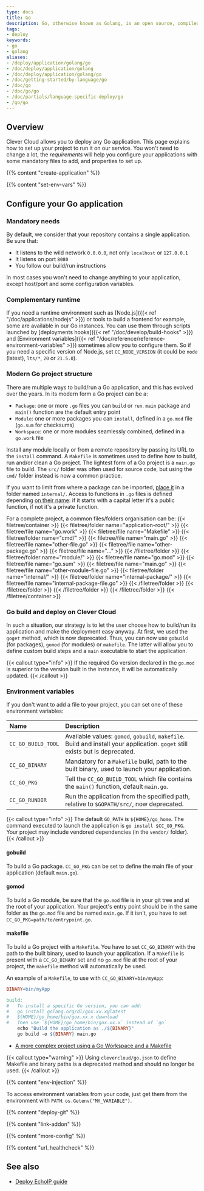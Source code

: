 ```yaml
---
type: docs
title: Go
description: Go, otherwise known as Golang, is an open source, compiled, garbage-collected, concurrent system programming language
tags:
- deploy
keywords:
- go
- golang
aliases:
- /deploy/application/golang/go
- /doc/deploy/application/golang
- /doc/deploy/application/golang/go
- /doc/getting-started/by-language/go
- /doc/go
- /doc/go/go
- /doc/partials/language-specific-deploy/go
- /go/go
---
```


## Overview

Clever Cloud allows you to deploy any Go application. This page explains how to set up your project to run it on our service. You won't need to change a lot, the *requirements* will help you configure your applications with some mandatory files to add, and properties to set up.

{{% content "create-application" %}}

{{% content "set-env-vars" %}}

## Configure your Go application

### Mandatory needs

By default, we consider that your repository contains a single application. Be sure that:
* It listens to the wild network `0.0.0.0`, not only `localhost` or `127.0.0.1`
* It listens on port `8080`
* You follow our build/run instructions

In most cases you won't need to change anything to your application, except host/port and some configuration variables.

### Complementary runtime

If you need a runtime environment such as [Node.js]({{< ref "/doc/applications/nodejs" >}}) or tools to build a frontend for example, some are available in our Go instances. You can use them through scripts launched by [deployments hooks]({{< ref "/doc/develop/build-hooks" >}}) and [Environment variables]({{< ref "/doc/reference/reference-environment-variables" >}}) sometimes allow you to configure them. So if you need a specific version of Node.js, set `CC_NODE_VERSION` (it could be `node` (latest), `lts/*`, `20` or `21.5.0`).

### Modern Go project structure

There are multiple ways to build/run a Go application, and this has evolved over the years. In its modern form a Go project can be a:
- `Package`: one or more `.go` files you can `build` or `run`. `main` package and `main()` function are the default entry point
- `Module`: one or more packages you can `install`, defined in a `go.mod` file (`go.sum` for checksums)
- `Workspace`: one or more modules seamlessly combined, defined in a `go.work` file

Install any module locally or from a remote repository by passing its URL to the `install` command. A `Makefile` is sometimes used to define how to build, run and/or clean a Go project. The lightest form of a Go project is a `main.go` file to build. The `src/` folder was often used for source code, but using the `cmd/` folder instead is now a common practice.

If you want to limit from where a package can be imported, [place it](https://docs.google.com/document/d/1e8kOo3r51b2BWtTs_1uADIA5djfXhPT36s6eHVRIvaU/edit) in a folder named `ìnternal/`. Access to functions in `.go` files is defined depending [on their name](https://go.dev/tour/basics/3): if it starts with a capital letter it's a public function, if not it's a private function.

For a complete project, a common files/folders organisation can be:
{{< filetree/container >}}
  {{< filetree/folder name="application-root/" >}}
    {{< filetree/file name="go.work" >}}
    {{< filetree/file name="Makefile" >}}
    {{< filetree/folder name="cmd/" >}}
      {{< filetree/file name="main.go" >}}
      {{< filetree/file name="other-file.go" >}}
      {{< filetree/file name="other-package.go" >}}
      {{< filetree/file name="…" >}}
    {{< /filetree/folder >}}
        {{< filetree/folder name="module/" >}}
          {{< filetree/file name="go.mod" >}}
          {{< filetree/file name="go.sum" >}}
          {{< filetree/file name="main.go" >}}
          {{< filetree/file name="other-module-file.go" >}}
            {{< filetree/folder name="internal/" >}}
              {{< filetree/folder name="internal-package/" >}}
                {{< filetree/file name="internal-package-file.go" >}}
              {{< /filetree/folder >}}
            {{< /filetree/folder >}}
      {{< /filetree/folder >}}
  {{< /filetree/folder >}}
{{< /filetree/container >}}

### Go build and deploy on Clever Cloud

In such a situation, our strategy is to let the user choose how to build/run its application and make the deployment easy anyway. At first, we used the `goget` method, which is now deprecated. Thus, you can now use `gobuild` (for packages), `gomod` (for modules) or `makefile`. The latter will allow you to define custom build steps and a `main` executable to start the application.

{{< callout type="info" >}}
  If the required Go version declared in the `go.mod` is superior to the version built in the instance, it will be automatically updated.
{{< /callout >}}

### Environment variables

If you don't want to add a file to your project, you can set one of these environment variables:

| Name | Description |
| :------- | :---- |
| `CC_GO_BUILD_TOOL` | Available values: `gomod`, `gobuild`, `makefile`. Build and install your application. `goget` still exists but is deprecated. |
| `CC_GO_BINARY` | Mandatory for a `Makefile` build, path to the built binary, used to launch your application. |
| `CC_GO_PKG` | Tell the `CC_GO_BUILD_TOOL` which file contains the `main()` function, default `main.go`. |
| `CC_GO_RUNDIR` | Run the application from the specified path, relative to `$GOPATH/src/`, now deprecated. |

{{< callout type="info" >}}
  The default `GO_PATH` is `${HOME}/go_home`.
  The command executed to launch the application is `go install $CC_GO_PKG`. \
  Your project may include vendored dependencies (in the `vendor/` folder).
{{< /callout >}}

#### gobuild

To build a Go package. `CC_GO_PKG` can be set to define the main file of your application (default `main.go`).

#### gomod

To build a Go module, be sure that the `go.mod` file is in your git tree and at the root of your application. Your project's entry point should be in the same folder as the `go.mod` file and be named `main.go`. If it isn't, you have to set `CC_GO_PKG=path/to/entrypoint.go`.

#### makefile

To build a Go project with a `Makefile`. You have to set `CC_GO_BINARY` with the path to the built binary, used to launch your application. If a `Makefile` is present with a `CC_GO_BINARY` set and no `go.mod` file at the root of your project, the `makefile` method will automatically be used.

An example of a `Makefile`, to use with `CC_GO_BINARY=bin/myApp`:

```Makefile {filename="Makefile"}
BINARY=bin/myApp

build:
#	To install a specific Go version, you can add:
#	go install golang.org/dl/gox.xx.x@latest
#	${HOME}/go_home/bin/gox.xx.x download
#	Then use `${HOME}/go_home/bin/gox.xx.x` instead of `go`
	echo "Build the application as ./${BINARY}"
	go build -o ${BINARY} main.go
```

- [A more complex project using a Go Workspace and a Makefile](https://github.com/CleverCloud/go-workspaces)

{{< callout type="warning" >}}
  Using `clevercloud/go.json` to define Makefile and binary paths is a deprecated method and should no longer be used.
{{< /callout >}}

 {{% content "env-injection" %}}

To access environment variables from your code, just get them from the environment with `PATH`: `os.Getenv("MY_VARIABLE")`.

{{% content "deploy-git" %}}

{{% content "link-addon" %}}

{{% content "more-config" %}}

{{% content "url_healthcheck" %}}

## See also

* [Deploy EchoIP guide](../../../guides/go-echoip/)
